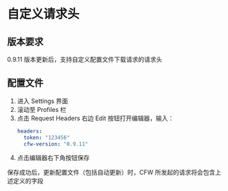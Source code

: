 # 自定义请求头

## 版本要求

0.9.11 版本更新后，支持自定义配置文件下载请求的请求头

## 配置文件

1. 进入 Settings 界面
2. 滚动至 Profiles 栏
3. 点击 Request Headers 右边 Edit 按钮打开编辑器，输入：
   ```yaml
   headers:
     token: "123456"
     cfw-version: "0.9.11"
   ```
4. 点击编辑器右下角按钮保存

保存成功后，更新配置文件（包括自动更新）时，CFW 所发起的请求将会包含上述定义的字段

